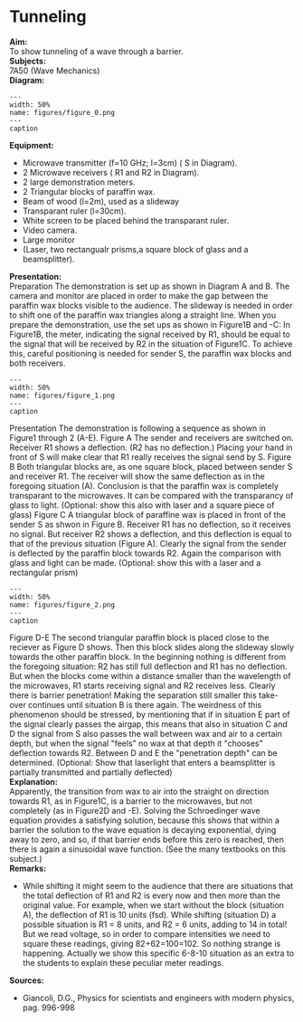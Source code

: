 # Tunneling 
    
<b> Aim: </b>  
 To show tunneling of a wave through a barrier.    
<b> Subjects: </b>  
 7A50 (Wave Mechanics)   
<b> Diagram: </b>  
   
```{figure} figures/figure_0.png  
---  
width: 50%  
name: figures/figure_0.png  
---  
caption  
``` 
      
<b> Equipment: </b>  
 
 *  Microwave transmitter (f=10 GHz; l=3cm) ( S in Diagram). 
 *  2 Microwave receivers ( R1 and R2 in Diagram). 
 *  2 large demonstration meters. 
 *  2 Triangular blocks of paraffin wax. 
 *  Beam of wood (l=2m), used as a slideway 
 *  Transparant ruler (l=30cm). 
 *  White screen to be placed behind the transparant ruler. 
 *  Video camera. 
 *  Large monitor 
 *  (Laser, two rectangualr prisms,a square block of glass and a beamsplitter).
     
<b> Presentation: </b>  
 Preparation The demonstration is set up as shown in Diagram A and B. The camera and monitor are placed in order to make the gap between the paraffin wax blocks visible to the audience. The slideway is needed in order to shift one of the paraffin wax triangles along a straight line. When you prepare the demonstration, use the set ups as shown in Figure1B and -C: In Figure1B, the meter, indicating the signal received by R1, should be equal to the signal that will be received by R2 in the situation of Figure1C. To achieve this, careful positioning is needed for sender S, the paraffin wax blocks and both receivers.     
```{figure} figures/figure_1.png  
---  
width: 50%  
name: figures/figure_1.png  
---  
caption  
``` 
 Presentation The demonstration is following a sequence as shown in Figure1 through 2 (A-E). Figure A The sender and receivers are switched on. Receiver R1 shows a deflection. (R2 has no deflection.) Placing your hand in front of S will make clear that R1 really receives the signal send by S. Figure B Both triangular blocks are, as one square block, placed between sender S and receiver  R1. The receiver will show the same deflection as in the foregoing situation (A). Conclusion is that the paraffin wax is completely transparant to the microwaves. It can be compared with the transparancy of glass to light. (Optional: show this also with laser and a square piece of glass) Figure C A triangular block of paraffine wax is placed in front of the sender S as shwon in Figure B. Receiver R1 has no deflection, so it receives no signal. But receiver R2 shows a deflection, and this deflection is equal to that of the previous situation (Figure A). Clearly the signal from the sender is deflected by the paraffin block towards R2. Again the comparison with glass and light can be made. (Optional: show this with a laser and a rectangular prism)    
```{figure} figures/figure_2.png  
---  
width: 50%  
name: figures/figure_2.png  
---  
caption  
``` 
 Figure D-E The second triangular paraffin block is placed close to the reciever as Figure D shows. Then this block slides along the slideway slowly towards the other paraffin block. In the beginning nothing is different from the foregoing situation: R2 has still full deflection and R1 has no deflection. But when the blocks come within a distance smaller than the wavelength of the microwaves, R1 starts receiving signal and R2 receives less. Clearly there is barrier penetration! Making the separation still smaller this take-over continues until situation B is there again.  The weirdness of this phenomenon should be stressed, by mentioning that if in situation E part of the signal clearly passes the airgap, this means that also in situation C and D the signal from S also passes the wall between wax and air to a certain depth, but when the signal "feels" no wax at that depth it "chooses" deflection towards R2. Between D and E the "penetration depth" can be determined. (Optional: Show that laserlight that enters a beamsplitter is partially transmitted and partially deflected)    
<b> Explanation: </b>  
 Apparently, the transition from wax to air into the straight on direction towards R1, as in Figure1C, is a barrier to the microwaves, but not completely (as in Figure2D and -E).    Solving the Schroedinger wave equation provides a satisfying solution, because this shows that within a barrier the solution to the wave equation is decaying exponential, dying away to zero, and so, if that barrier ends before this zero is reached, then there is again a sinusoidal wave function. (See the many textbooks on this subject.)    
<b> Remarks: </b>  
 
 *  While shifting it might seem to the audience that there are situations that the total deflection of R1 and R2 is every now and then more than the original value. For example, when we start without the block (situation A), the deflection of R1 is 10 units (fsd). While shifting (situation D) a possible situation is R1 = 8 units, and R2 = 6 units, adding to 14 in total! But we read voltage, so in order to compare intensities we need to square these readings, giving 82+62=100=102. So nothing strange is happening. Actually we show this specific 6-8-10 situation as an extra to the students to explain these peculiar meter readings.
   
<b> Sources: </b>  
 
 *  Giancoli, D.G., Physics for scientists and engineers with modern physics, pag. 996-998
  